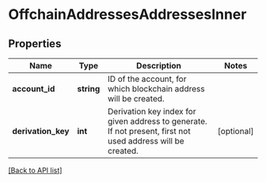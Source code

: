 # OffchainAddressesAddressesInner

## Properties

Name | Type | Description | Notes
------------ | ------------- | ------------- | -------------
**account_id** | **string** | ID of the account, for which blockchain address will be created. |
**derivation_key** | **int** | Derivation key index for given address to generate. If not present, first not used address will be created. | [optional]

[[Back to API list]](../../README.md#api-endpoints)
